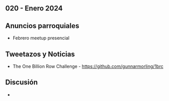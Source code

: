 020 - Enero 2024
--

## Anuncios parroquiales
* Febrero meetup presencial

## Tweetazos y Noticias
* The One Billion Row Challenge - https://github.com/gunnarmorling/1brc

## Discusión
* 
 
